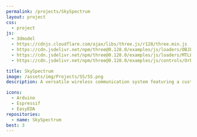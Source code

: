 ```yaml
---
permalink: /projects/SkySpectrum
layout: project
css:
  - project
js:
  - 3dmodel
  - https://cdnjs.cloudflare.com/ajax/libs/three.js/r128/three.min.js
  - https://cdn.jsdelivr.net/npm/three@0.128.0/examples/js/loaders/OBJLoader.js
  - https://cdn.jsdelivr.net/npm/three@0.128.0/examples/js/loaders/MTLLoader.js
  - https://cdn.jsdelivr.net/npm/three@0.128.0/examples/js/controls/OrbitControls.js

title: SkySpectrum
image: /assets/img/Projects/SS/SS.png
description: A versatile wireless communication system featuring a custom RF transmitter and a universal receiver with support for RF, WiFi, Bluetooth, and ESP-NOW.

icons:
  - Arduino
  - Espressif
  - EasyEDA
repositories:
  - name: SkySpectrum
best: 3
---
```


<div class="model-viewer" mtl="https://raw.githubusercontent.com/MUmarShahbaz/SkySpectrum/refs/heads/main/PCBs/Universal%20Transceiver/3D%20Model/Universal%20Transceiver.mtl" obj="https://raw.githubusercontent.com/MUmarShahbaz/SkySpectrum/refs/heads/main/PCBs/Universal%20Transceiver/3D%20Model/Universal%20Transceiver.obj"></div>

<br class="spacer">